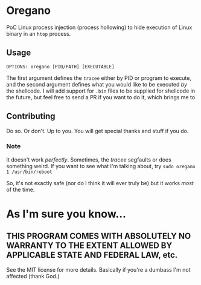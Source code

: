 # Oregano

PoC Linux process injection (process hollowing) to hide execution
of Linux binary in an `htop` process.

## Usage

```
OPTIONS: oregano [PID/PATH] [EXECUTABLE]
```

The first argument defines the `tracee` either by PID or program to
execute, and the second argument defines what you would like to be
executed _by_ the shellcode. I will add support for `.bin` files to be
supplied for shellcode in the future, but feel free to send a
PR if you want to do it, which brings me to

## Contributing

Do so. Or don't. Up to you. You will get special thanks and stuff if you do.

### Note

It doesn't work _perfectly_. Sometimes, the _tracee_ segfaults or does
something weird. If you want to see what I'm talking about, try `sudo oregano 1 /usr/bin/reboot`

So, it's not exactly safe (nor do I think it will ever truly be) but it works _most_ of the time.

# As I'm sure you know...

THIS PROGRAM COMES WITH ABSOLUTELY NO WARRANTY TO THE EXTENT ALLOWED BY 
APPLICABLE STATE AND FEDERAL LAW, etc.
---

See the MIT license for more details. Basically if you're a dumbass I'm
not affected (thank God.)
